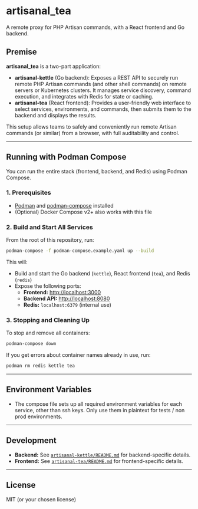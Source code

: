 # artisanal_tea

A remote proxy for PHP Artisan commands, with a React frontend and Go backend.

## Premise

**artisanal_tea** is a two-part application:
- **artisanal-kettle** (Go backend): Exposes a REST API to securely run remote PHP Artisan commands (and other shell commands) on remote servers or Kubernetes clusters. It manages service discovery, command execution, and integrates with Redis for state or caching.
- **artisanal-tea** (React frontend): Provides a user-friendly web interface to select services, environments, and commands, then submits them to the backend and displays the results.

This setup allows teams to safely and conveniently run remote Artisan commands (or similar) from a browser, with full auditability and control.

---

## Running with Podman Compose

You can run the entire stack (frontend, backend, and Redis) using Podman Compose.

### 1. Prerequisites

- [Podman](https://podman.io/) and [podman-compose](https://github.com/containers/podman-compose) installed
- (Optional) Docker Compose v2+ also works with this file

### 2. Build and Start All Services

From the root of this repository, run:

```sh
podman-compose -f podman-compose.example.yaml up --build
```

This will:
- Build and start the Go backend (`kettle`), React frontend (`tea`), and Redis (`redis`)
- Expose the following ports:
  - **Frontend:** [http://localhost:3000](http://localhost:3000)
  - **Backend API:** [http://localhost:8080](http://localhost:8080)
  - **Redis:** `localhost:6379` (internal use)

### 3. Stopping and Cleaning Up

To stop and remove all containers:

```sh
podman-compose down
```

If you get errors about container names already in use, run:

```sh
podman rm redis kettle tea
```

---

## Environment Variables

- The compose file sets up all required environment variables for each service, other than ssh keys. Only use them in plaintext for tests / non prod environments.

---

## Development

- **Backend:** See [`artisanal-kettle/README.md`](artisanal-kettle/README.md) for backend-specific details.
- **Frontend:** See [`artisanal-tea/README.md`](artisanal-tea/README.md) for frontend-specific details.

---

## License

MIT (or your chosen license)
